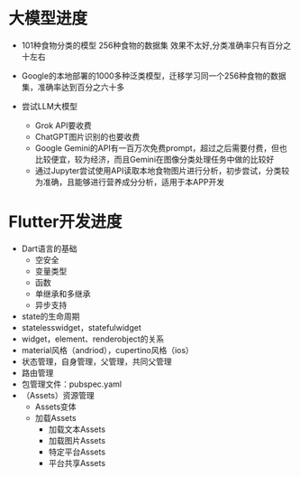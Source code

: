 # 大模型进度

- 101种食物分类的模型 256种食物的数据集 效果不太好,分类准确率只有百分之十左右

- Google的本地部署的1000多种泛类模型，迁移学习同一个256种食物的数据集，准确率达到百分之六十多

- 尝试LLM大模型
  - Grok API要收费
  - ChatGPT图片识别的也要收费
  - Google Gemini的API有一百万次免费prompt，超过之后需要付费，但也比较便宜，较为经济，而且Gemini在图像分类处理任务中做的比较好
  - 通过Jupyter尝试使用API读取本地食物图片进行分析，初步尝试，分类较为准确，且能够进行营养成分分析，适用于本APP开发

# Flutter开发进度

- Dart语言的基础
  - 空安全
  - 变量类型
  - 函数
  - 单继承和多继承
  - 异步支持
- state的生命周期
- statelesswidget，statefulwidget
- widget，element、renderobject的关系
- material风格（andriod），cupertino风格（ios）
- 状态管理，自身管理，父管理，共同父管理
- 路由管理
- 包管理文件：pubspec.yaml
- （Assets）资源管理
  - Assets变体
  - 加载Assets
    - 加载文本Assets
    - 加载图片Assets
    - 特定平台Assets
    - 平台共享Assets
